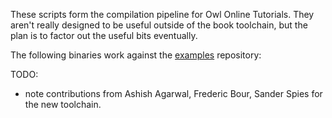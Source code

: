 These scripts form the compilation pipeline for Owl Online Tutorials.  They aren't
really designed to be useful outside of the book toolchain, but the plan is to
factor out the useful bits eventually.

The following binaries work against the
[examples](http://github.com/realworldocaml/examples) repository:

TODO:

- note contributions from Ashish Agarwal, Frederic Bour, Sander Spies
  for the new toolchain.
